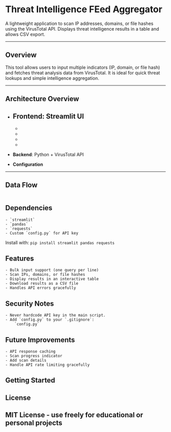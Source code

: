 # Threat Intelligence FEed Aggregator

A lightweight application to scan IP addresses, domains, or file hashes using the VirusTotal API. Displays threat intelligence results in a table and allows CSV export.

---

## Overview

This tool allows users to input multiple indicators (IP, domain, or file hash) and fetches threat analysis data from VirusTotal. It is ideal for quick threat lookups and simple intelligence aggregation.

---

## Architecture Overview

- **Frontend**: Streamlit UI
    - 
    -
    -
    -
    -

- **Backend**: Python + VirusTotal API

- **Configuration**

---

## Data Flow
```mermaid

```

## Dependencies
    - `streamlit`
    - `pandas`
    - `requests`
    - Custom `config.py` for API key  
Install with: 
`pip install streamlit pandas requests`

## Features
    - Bulk input support (one query per line)
    - Scan IPs, domains, or file hashes
    - Display results in an interactive table
    - Download results as a CSV file
    - Handles API errors gracefully

## Security Notes
    - Never hardcode API key in the main script.
    - Add `config.py` to your `.gitignore`:  
        `config.py`
## Future Improvements
    - API response caching
    - Scan progress indicator
    - Add scan details
    - Handle API rate limiting gracefully

## Getting Started

## License  
MIT License - use freely for educational or personal projects
---
